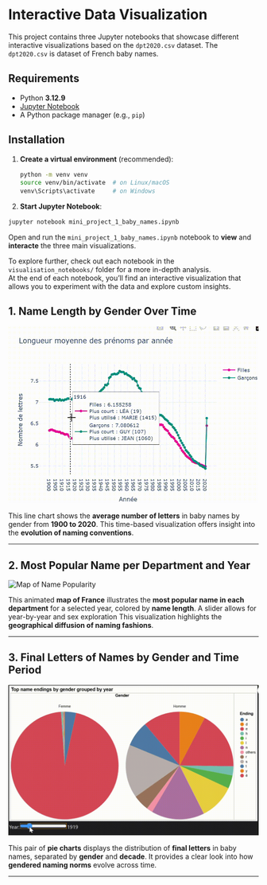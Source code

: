 # Interactive Data Visualization 

This project contains three Jupyter notebooks that showcase different interactive visualizations based on the `dpt2020.csv` dataset.
The `dpt2020.csv` is dataset of French baby names.

## Requirements

- Python **3.12.9**
- [Jupyter Notebook](https://jupyter.org/)
- A Python package manager (e.g., `pip`)

## Installation

1. **Create a virtual environment** (recommended):
   ```bash
   python -m venv venv
   source venv/bin/activate  # on Linux/macOS
   venv\Scripts\activate     # on Windows
   ```

2. **Start Jupyter Notebook**:
```bash
jupyter notebook mini_project_1_baby_names.ipynb
```
Open and run the `mini_project_1_baby_names.ipynb` notebook to **view** and **interacte** the three main visualizations.

To explore further, check out each notebook in the `visualisation_notebooks/` folder for a more in-depth analysis.  
At the end of each notebook, you’ll find an interactive visualization that allows you to experiment with the data and explore custom insights.

## 1. Name Length by Gender Over Time

![Name Length Over Time](images/visualisation1.gif)

This line chart shows the **average number of letters** in baby names by gender from **1900 to 2020**. This time-based visualization offers insight into the **evolution of naming conventions**.

---

## 2. Most Popular Name per Department and Year

![Map of Name Popularity](images/visualisation2.gif)

This animated **map of France** illustrates the **most popular name in each department** for a selected year, colored by **name length**. A slider allows for year-by-year and sex exploration This visualization highlights the **geographical diffusion of naming fashions**.

---

## 3. Final Letters of Names by Gender and Time Period

![Final Letters of Names](images/visualisation3.gif)

This pair of **pie charts** displays the distribution of **final letters** in baby names, separated by **gender** and **decade**. It provides a clear look into how **gendered naming norms** evolve across time.

---